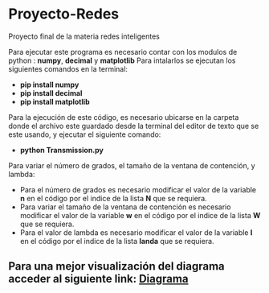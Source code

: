 # Proyecto-Redes
Proyecto final de la materia redes inteligentes

Para ejecutar este programa es necesario contar con los modulos de python : **numpy**, **decimal** y **matplotlib**
Para intalarlos se ejecutan los siguientes comandos en la terminal:
  - **pip install numpy**
  - **pip install decimal**
  - **pip install matplotlib**
 
 Para la ejecución de este código, es necesario ubicarse en la carpeta donde el archivo este guardado desde la terminal del editor de texto que se este usando, y ejecutar el siguiente comando:
 - **python Transmission.py**
  
  Para variar el número de grados, el tamaño de la ventana de contención, y lambda:
  - Para el número de grados es necesario modificar el valor de la variable **n** en el código por el indice de la lista **N** que se requiera.
  - Para variar el tamaño de la ventana de contención es necesario modificar el valor de la variable **w** en el código por el indice de la lista **W** que se requiera.
  - Para el valor de lambda es necesario modificar el valor de la variable **l** en el código por el indice de la lista **landa** que se requiera.

## Para una mejor visualización del diagrama acceder al siguiente link: [Diagrama](https://miro.com/app/board/uXjVOby1KRc=/?invite_link_id=639687223553)
